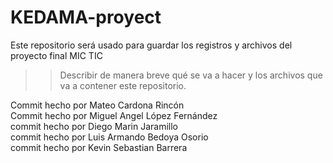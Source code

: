 # KEDAMA-proyect
Este repositorio será usado para guardar los registros y archivos del proyecto final MIC TIC 
>>Describir de manera breve qué se va a hacer y los archivos que va a contener este repositorio. 

Commit hecho por Mateo Cardona Rincón <br>
Commit hecho por Miguel Angel López Fernández <br>
commit hecho por Diego Marin Jaramillo  <br>
commit hecho por Luis Armando Bedoya Osorio <br>
commit hecho por Kevin Sebastian Barrera <br>
